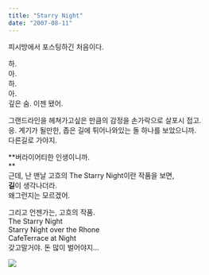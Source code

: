 ```yaml
---
title: "Starry Night"
date: "2007-08-11"
---
```


피시방에서 포스팅하긴 처음이다.  
  
하.  
아.  
하.  
아.  
깊은 숨. 이젠 됐어.  
  
그랜드라인을 헤쳐가고싶은 만큼의 감정을 손가락으로 살포시 접고.  
응. 계기가 될만한, 좁은 길에 튀어나와있는 돌 하나를 보았으니까.  
다른길로 가야지.  
  
**버라이어티한 인생이니까.  
**  
근데, 난 맨날 고흐의 The Starry Night이란 작품을 보면,  
**길**이 생각나더라.  
왜그런지는 모르겠어.  
  
그리고 언젠가는, 고흐의 작품.  
The Starry Night  
Starry Night over the Rhone  
CafeTerrace at Night  
갖고말거야. 돈 많이 벌어야지...  
  
![](http://kimsungi.cafe24.com/wp-content/uploads/2010/11/cfile4.uf_.15689C224CEFADC53D6E5D.jpg)
